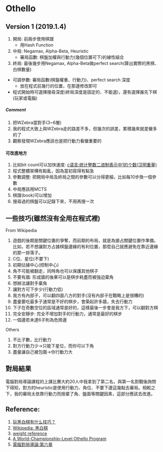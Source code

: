 # Othello

## Version 1 (2019.1.4)
1. 開局: 前兩步使用棋譜
    * 用Hash Function
2. 中局: Negamax, Alpha-Beta, Heuristic
      * 審局函數: 棋盤加權與行動力(幾個位置可下)的線性組合
3. 終局: 最後幾步用Negamax, Alpha-Beta做perfect search(算出實際的黑棋、白棋數量)  

* 可調參數: 審局函數(棋盤權重、行動力)、perfect search 深度
   * 放在程式前幾行的位置，在那邊修改即可
* 程式開始時可選擇搜尋深度(終局深度是固定的、不能選)，還有選擇誰先下棋(玩家或電腦)

##### Comment
1. 把WZebra當對手(3~6層)
2. 我的程式大致上與WZebra走的路差不多，但幾次的誤差，累積幾來就差蠻多的了
3. 觀察發現WZebra應該也是把行動力看蠻重要的

#### 可改進地方
1. 比如bit count可以加快速度: [c语言:统计整数二进制表示中1的个数(汉明重量)](https://blog.csdn.net/hitwhylz/article/details/10122617)
2. 程式整體架構有點亂，因為當初寫得有點急
3. 參數調整: 把開局中局及終局之間的參數可以分得更細，比如每10步換一個參數
4. 中局應該用MCTS
5. 棋譜(book)可以增加
6. 搜尋過的棋盤可以記錄下來，不用再搜一次

## 一些技巧(雖然沒有全用在程式裡)
From Wikipedia  
1. 遊戲的後期是關鍵位置的爭奪，而前期的布局，就是為搶占關鍵位置作準備。比如，若不想讓對方占據棋盤邊緣的有利位置，那麼自己就應避免在靠近邊緣的那一排落子。
2. C位、星位(不要下)
3. 初期佔據中心(控制中心)
4. 角不可能被翻走，同時角也可以保護其他棋子
5. 不要有牆: 形成牆的後果可以是棋步耗盡而被強迫棄角
6. 想辦法讓對手棄角
7. 讓對方可下步少(行動力低)
8. 我方有內部子，可以翻四面八方的對手(沒有內部子在戰略上是很糟的)
9. 盡量要吃最多子通常是不好的棋步，會築起許多牆，失去行動力
10. 下子在奇數空位的區域通常是好的，這樣最後一步會是我方下，可以翻對方棋
11. 完全安靜步: 完全不增加對手的行動力，通常是最好的棋步
12. 一個邊若未達6子則為危險邊

Others  
1. 不比子數，比行動力
2. 對方行動力少->只能下星位，而你可以下角
3. 盡量讓自己被包圍->你行動力大

## 對局結果
電腦對局導論課程的上課比賽大約20人中我拿到了第二名，與第一名對戰後詢問下得知，對方的heuristic是使用行動力、角位、不要下邊這幾點去審局。相較之下，我的審局太依靠行動力而捨棄了角、盤面等關鍵因素，這部分應該去改進。

## Reference:
1. [玩黑白棋有什么技巧？](https://www.zhihu.com/question/25271618)
2. [Wikipedia: 黑白棋](https://zh.wikipedia.org/wiki/%E9%BB%91%E7%99%BD%E6%A3%8B)
2. [weight reference](https://my.vanderbilt.edu/cs260/files/2012/08/Othello.c1.txt)
4. [A World-Championship-Level Othello Program](https://apps.dtic.mil/dtic/tr/fulltext/u2/a106560.pdf)
5. [電腦對局導論:第六章](https://www.govbooks.com.tw/books/113537)
